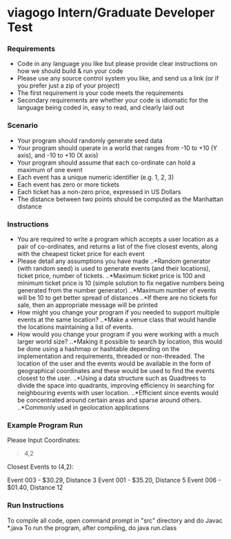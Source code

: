 # viagogo Intern/Graduate Developer Test


### Requirements

- Code in any language you like but please provide clear instructions on how we should build & run your code
- Please use any source control system you like, and send us a link (or if you prefer just a zip of your project)
- The first requirement is your code meets the requirements
- Secondary requirements are whether your code is idiomatic for the language being coded in, easy to read, and clearly laid out
### Scenario

- Your program should randomly generate seed data
- Your program should operate in a world that ranges from -10 to +10 (Y axis), and -10 to +10 (X axis)
- Your program should assume that each co-ordinate can hold a maximum of one event
- Each event has a unique numeric identifier (e.g. 1, 2, 3)
- Each event has zero or more tickets
- Each ticket has a non-zero price, expressed in US Dollars
- The distance between two points should be computed as the Manhattan distance

### Instructions

- You are required to write a program which accepts a user location as a pair of co-ordinates, and returns a list of the five closest events, along with the cheapest ticket price for each event
- Please detail any assumptions you have made
..*Random generator (with random seed) is used to generate events (and their locations), ticket price, number of tickets.
..*Maximum ticket price is 100 and minimum ticket price is 10 (simple solution to fix negative numbers being generated from the number generator)
..*Maximum number of events will be 10 to get better spread of distances
..*If there are no tickets for sale, then an appropriate message will be printed
- How might you change your program if you needed to support multiple events at the same location?
..*Make a venue class that would handle the locations maintaining a list of events.
- How would you change your program if you were working with a much larger world size?
..*Making it possible to search by location, this would be done using a hashmap or hashtable depending on the implementation and requirements, threaded or non-threaded. The location of the user and the events would be available in the form of geographical coordinates and these would be used to find the events closest to the user.
..*Using a data structure such as Quadtrees to divide the space into quadrants, improving efficiency in searching for neighbouring events with user location.
..*Efficient since events would be concentrated around certain areas and sparse around others.
..*Commonly used in geolocation applications

### Example Program Run

Please Input Coordinates:

> 4,2

Closest Events to (4,2):

Event 003 - $30.29, Distance 3
Event 001 - $35.20, Distance 5
Event 006 - $01.40, Distance 12

### Run Instructions

To compile all code, open command prompt in "src" directory and do Javac *.java
To run the program, after  compiling, do java run.class
